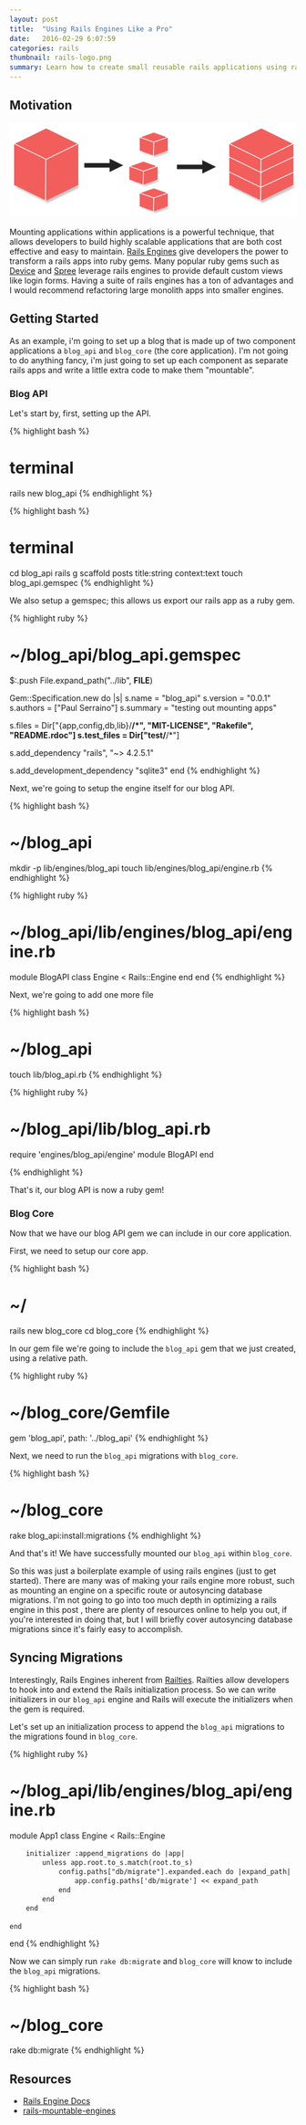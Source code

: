 ```yaml
---
layout: post
title:  "Using Rails Engines Like a Pro"
date:   2016-02-29 6:07:59
categories: rails
thumbnail: rails-logo.png
summary: Learn how to create small reusable rails applications using rails engines.
---
```


## Motivation

![diagram](/assets/images/rails-engine-diagram.png)

Mounting applications within applications is a powerful technique, that allows developers to build highly scalable applications that are both cost effective and easy to maintain. [Rails Engines](http://api.rubyonrails.org/classes/Rails/Engine.html) give developers the power to transform a rails apps into ruby gems. Many popular ruby gems such as [Device](https://github.com/plataformatec/devise) and [Spree](https://github.com/spree/spree) leverage rails engines to provide default custom views like login forms. Having a suite of rails engines has a ton of advantages and I would recommend refactoring large monolith apps into smaller engines.


## Getting Started

As an example, i'm going to set up a blog that is made up of two component applications a `blog_api` and `blog_core` (the core application). I'm not going to do anything fancy, i'm just going to set up each component as separate rails apps and write a little extra code to make them "mountable".

### Blog API

Let's start by, first, setting up the API.

{% highlight bash %}
# terminal
rails new blog_api
{% endhighlight %}

{% highlight bash %}
# terminal
cd blog_api
rails g scaffold posts title:string context:text
touch blog_api.gemspec
{% endhighlight %}

We also setup a gemspec; this allows us export our rails app as a ruby gem.

{% highlight ruby %}
# ~/blog_api/blog_api.gemspec

$:.push File.expand_path("../lib", __FILE__)

Gem::Specification.new do |s|
  s.name        = "blog_api"
  s.version     = "0.0.1"
  s.authors     = ["Paul Serraino"]
  s.summary     = "testing out mounting apps"

  s.files = Dir["{app,config,db,lib}/**/*", "MIT-LICENSE", "Rakefile", "README.rdoc"]
  s.test_files = Dir["test/**/*"]

  s.add_dependency "rails", "~> 4.2.5.1"

  s.add_development_dependency "sqlite3"
end
{% endhighlight %}


Next, we're going to setup the engine itself for our blog API.

{% highlight bash %}
# ~/blog_api

mkdir -p lib/engines/blog_api
touch lib/engines/blog_api/engine.rb
{% endhighlight %}

{% highlight ruby %}
# ~/blog_api/lib/engines/blog_api/engine.rb

module BlogAPI
    class Engine < Rails::Engine
    end
end
{% endhighlight %}

Next, we're going to add one more file

{% highlight bash %}
# ~/blog_api
touch lib/blog_api.rb
{% endhighlight %}

{% highlight ruby %}
# ~/blog_api/lib/blog_api.rb

require 'engines/blog_api/engine'
module BlogAPI
end

{% endhighlight %}

That's it, our blog API is now a ruby gem!

### Blog Core
Now that we have our blog API gem we can include in our core application.

First, we need to setup our core app.

{% highlight bash %}
# ~/
rails new blog_core
cd blog_core
{% endhighlight %}

In our gem file we're going to include the `blog_api` gem that we just created, using a relative path.

{% highlight ruby %}
# ~/blog_core/Gemfile

gem 'blog_api', path: '../blog_api'
{% endhighlight %}

Next, we need to run the `blog_api` migrations with `blog_core`.

{% highlight bash %}
# ~/blog_core
rake blog_api:install:migrations
{% endhighlight %}

And that's it! We have successfully mounted our `blog_api` within `blog_core`.

So this was just a boilerplate example of using rails engines (just to get started). There are many was of making your rails engine more robust, such as mounting an engine on a specific route or autosyncing database migrations. I'm not going to go into too much depth in optimizing a rails engine in this post , there are plenty of resources online to help you out, if you're interested in doing that, but I will briefly cover autosyncing database migrations since it's fairly easy to accomplish.

## Syncing Migrations
Interestingly, Rails Engines inherent from [Railties](http://api.rubyonrails.org/classes/Rails/Railtie.html). Railties allow developers to hook into and extend the Rails initialization process. So we can write initializers in our `blog_api` engine and Rails will execute the initializers when the gem is required.

Let's set up an initialization process to append the `blog_api` migrations to the migrations found in `blog_core`.

{% highlight ruby %}
# ~/blog_api/lib/engines/blog_api/engine.rb

module App1
    class Engine < Rails::Engine

        initializer :append_migrations do |app|
            unless app.root.to_s.match(root.to_s)
                config.paths["db/migrate"].expanded.each do |expand_path|
                    app.config.paths['db/migrate'] << expand_path
                end
            end
        end

    end
end
{% endhighlight %}

Now we can simply run `rake db:migrate` and `blog_core` will know to include the `blog_api` migrations.

{% highlight bash %}
# ~/blog_core
rake db:migrate
{% endhighlight %}

## Resources

- [Rails Engine Docs](http://api.rubyonrails.org/classes/Rails/Engine.html)
- [rails-mountable-engines](https://www.amberbit.com/blog/2015/10/15/rails-mountable-engines)
